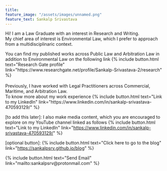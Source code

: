 ```yaml
---
title: 
feature_image: "/assets/images/unnamed.png"
feature_text: Sankalp Srivastava
---
```


<p> Hi! I am a Law Graduate with an interest in Research and Writing. 
<br>
My chief area of interest is Environmental Law, which I prefer to approach from a multidisciplinaric context. 
<br>
<div> You can find my published works across Public Law and Arbitration Law in addition to Environmental Law on the following link {% include button.html text="Research Gate profile" link="https://www.researchgate.net/profile/Sankalp-Srivastava-2/research" %} </div>
<br>
<div> Previously, I have worked with Legal Practitioners across Commercial, Maritime, and Arbitration Law. 
<br>
To know more about my work experience {% include button.html text="Link to my LinkedIn" link="https://www.linkedin.com/in/sankalp-srivastava-470593129/" %} </div>
</p>


[to add this later]: I also make media content, which you are encouraged to explore on my YouTube channel linked as follows {% include button.html text="Link to my LinkedIn" link="https://www.linkedin.com/in/sankalp-srivastava-470593129/" %}


[optional button]: {% include button.html text="Click here to go to the blog" link="https://sankalpsrv.github.io/blog" %} 

<p> {% include button.html text="Send Email" link="mailto:sankalpsrv@protonmail.com" %} </p>


 